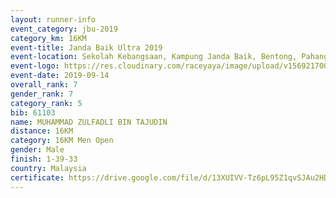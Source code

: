 ```yaml
---
layout: runner-info 
event_category: jbu-2019 
category_km: 16KM 
event-title: Janda Baik Ultra 2019
event-location: Sekolah Kebangsaan, Kampung Janda Baik, Bentong, Pahang, Malaysia 
event-logo: https://res.cloudinary.com/raceyaya/image/upload/v1569217009/logo/janda-baik_vch1pc.jpg 
event-date: 2019-09-14 
overall_rank: 7
gender_rank: 7
category_rank: 5
bib: 61103
name: MUHAMMAD ZULFADLI BIN TAJUDIN
distance: 16KM
category: 16KM Men Open
gender: Male
finish: 1-39-33
country: Malaysia
certificate: https://drive.google.com/file/d/13XUIVV-Tz6pL95Z1qvSJAu2HDEzA3idd/view?usp=sharing
---
```

